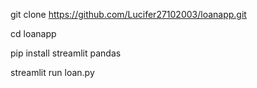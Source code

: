 git clone https://github.com/Lucifer27102003/loanapp.git

cd loanapp

pip install streamlit pandas

streamlit run loan.py
